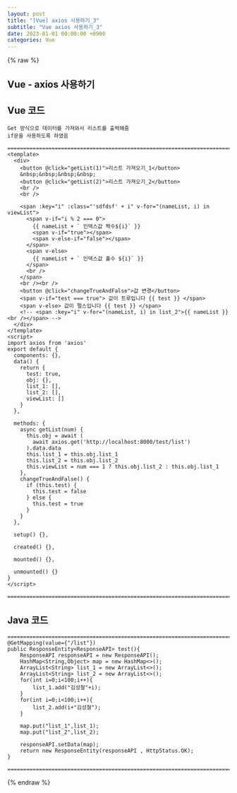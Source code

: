 ```yaml
---
layout: post
title: "[Vue] axios 사용하기_3"
subtitle: "Vue axios 사용하기_3"
date: 2023-01-01 00:00:00 +0900
categories: Vue
---
```

{% raw %}
## Vue - axios 사용하기  
  
## Vue 코드  
	Get 방식으로 데이터를 가져와서 리스트를 출력해줌  
	if문을 사용하도록 하였음  
  
	=================================================================================================================  
	<template>  
	  <div>  
		<button @click="getList(1)">리스트 가져오기_1</button>  
		&nbsp;&nbsp;&nbsp;&nbsp;  
		<button @click="getList(2)">리스트 가져오기_2</button>  
		<br />  
		<br />  
  
		<span :key="i" :class="'sdfdsf' + i" v-for="(nameList, i) in viewList">  
		  <span v-if="i % 2 === 0">  
			{{ nameList + ` 인덱스값 짝수${i}` }}  
			<span v-if="true"></span>  
			<span v-else-if="false"></span>  
		  </span>  
		  <span v-else>  
			{{ nameList + ` 인덱스값 홀수 ${i}` }}  
		  </span>  
		  <br />  
		</span>  
		<br /><br />  
		<button @click="changeTrueAndFalse">값 변경</button>  
		<span v-if="test === true"> 값이 트루입니다 {{ test }} </span>  
		<span v-else> 값이 펄스입니다 {{ test }} </span>  
		<!-- <span :key="i" v-for="(nameList, i) in list_2">{{ nameList }}<br /></span> -->  
	  </div>  
	</template>  
	<script>  
	import axios from 'axios'  
	export default {  
	  components: {},  
	  data() {  
		return {  
		  test: true,  
		  obj: {},  
		  list_1: [],  
		  list_2: [],  
		  viewList: []  
		}  
	  },  
  
	  methods: {  
		async getList(num) {  
		  this.obj = await (  
			await axios.get('http://localhost:8000/test/list')  
		  ).data.data  
		  this.list_1 = this.obj.list_1  
		  this.list_2 = this.obj.list_2  
		  this.viewList = num === 1 ? this.obj.list_2 : this.obj.list_1  
		},  
		changeTrueAndFalse() {  
		  if (this.test) {  
			this.test = false  
		  } else {  
			this.test = true  
		  }  
		}  
	  },  
  
	  setup() {},  
  
	  created() {},  
  
	  mounted() {},  
  
	  unmounted() {}  
	}  
	</script>  
  
	=================================================================================================================  
  
## Java 코드  
  
	=================================================================================================================  
    @GetMapping(value={"/list"})  
    public ResponseEntity<ResponseAPI> test(){  
        ResponseAPI responseAPI = new ResponseAPI();  
        HashMap<String,Object> map = new HashMap<>();  
        ArrayList<String> list_1 = new ArrayList<>();  
        ArrayList<String> list_2 = new ArrayList<>();  
        for(int i=0;i<100;i++){  
            list_1.add("김성철"+i);  
        }  
        for(int i=0;i<100;i++){  
            list_2.add(i+"김성철");  
        }  
  
        map.put("list_1",list_1);  
        map.put("list_2",list_2);  
  
        responseAPI.setData(map);  
        return new ResponseEntity(responseAPI , HttpStatus.OK);  
    }  
  
	=================================================================================================================  

{% endraw %}
